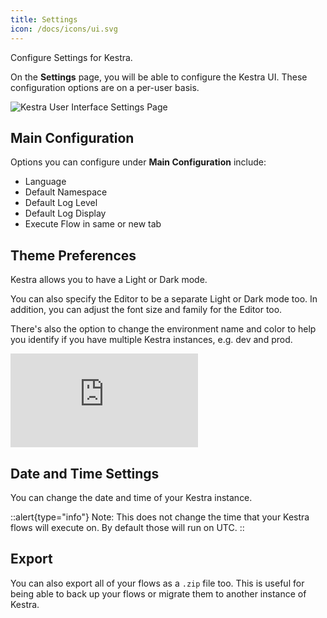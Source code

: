 ```yaml
---
title: Settings
icon: /docs/icons/ui.svg
---
```


Configure Settings for Kestra.

On the **Settings** page, you will be able to configure the Kestra UI. These configuration options are on a per-user basis.

![Kestra User Interface Settings Page](/docs/user-interface-guide/13-Settings.png)

## Main Configuration

Options you can configure under **Main Configuration** include:
- Language
- Default Namespace
- Default Log Level
- Default Log Display
- Execute Flow in same or new tab

## Theme Preferences

Kestra allows you to have a Light or Dark mode.

You can also specify the Editor to be a separate Light or Dark mode too. In addition, you can adjust the font size and family for the Editor too.

There's also the option to change the environment name and color to help you identify if you have multiple Kestra instances, e.g. dev and prod.

<div class="video-container">
    <iframe src="https://www.youtube.com/embed/8hXLiVKUr8k?si=EuxnZcfmVQqxVw45" title="YouTube video player" frameborder="0" allow="accelerometer; autoplay; clipboard-write; encrypted-media; gyroscope; picture-in-picture; web-share" referrerpolicy="strict-origin-when-cross-origin" allowfullscreen></iframe>
</div>

## Date and Time Settings

You can change the date and time of your Kestra instance.

::alert{type="info"}
Note: This does not change the time that your Kestra flows will execute on. By default those will run on UTC.
::

## Export

You can also export all of your flows as a `.zip` file too. This is useful for being able to back up your flows or migrate them to another instance of Kestra.